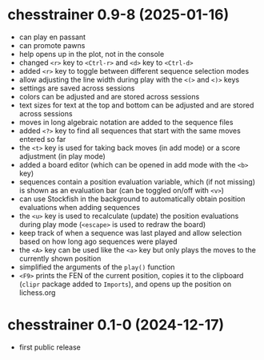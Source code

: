 # chesstrainer 0.9-8 (2025-01-16)

- can play en passant
- can promote pawns
- help opens up in the plot, not in the console
- changed `<r>` key to `<Ctrl-r>` and `<d>` key to `<Ctrl-d>`
- added `<r>` key to toggle between different sequence selection modes
- allow adjusting the line width during play with the `<(>` and `<)>` keys
- settings are saved across sessions
- colors can be adjusted and are stored across sessions
- text sizes for text at the top and bottom can be adjusted and are stored across sessions
- moves in long algebraic notation are added to the sequence files
- added `<?>` key to find all sequences that start with the same moves entered so far
- the `<t>` key is used for taking back moves (in add mode) or a score adjustment (in play mode)
- added a board editor (which can be opened in add mode with the `<b>` key)
- sequences contain a position evaluation variable, which (if not missing) is shown as an evaluation bar (can be toggled on/off with `<v>`)
- can use Stockfish in the background to automatically obtain position evaluations when adding sequences
- the `<u>` key is used to recalculate (update) the position evaluations during play mode (`<escape>` is used to redraw the board)
- keep track of when a sequence was last played and allow selection based on how long ago sequences were played
- the `<A>` key can be used like the `<a>` key but only plays the moves to the currently shown position
- simplified the arguments of the `play()` function
- `<F9>` prints the FEN of the current position, copies it to the clipboard (`clipr` package added to `Imports`), and opens up the position on lichess.org

# chesstrainer 0.1-0 (2024-12-17)

- first public release
